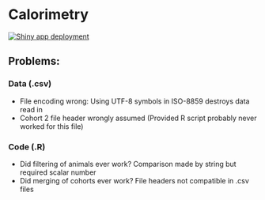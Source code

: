 # Calorimetry

[![Shiny app deployment](https://github.com/stephanmg/calorimetry/actions/workflows/deploy-shiny.yml/badge.svg)](https://github.com/stephanmg/calorimetry/actions/workflows/deploy-shiny.yml)

## Problems:

### Data (.csv)
- File encoding wrong: Using UTF-8 symbols in ISO-8859 destroys data read in
- Cohort 2 file header wrongly assumed (Provided R script probably never worked for this file)

### Code (.R)
- Did filtering of animals ever work? Comparison made by string but required scalar number
- Did merging of cohorts ever work? File headers not compatible in .csv files
